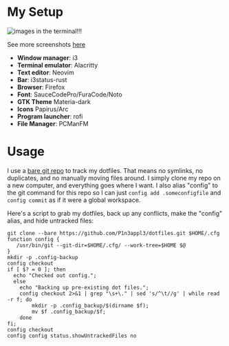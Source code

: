 # My Setup

![images in the terminal!!!](https://i.imgur.com/6cHqz1s.png)

See more screenshots [here](https://imgur.com/a/QS7Ik7D)

- **Window manager**: i3
- **Terminal emulator**: Alacritty
- **Text editor**: Neovim
- **Bar**: i3status-rust
- **Browser**: Firefox
- **Font**: SauceCodePro/FuraCode/Noto
- **GTK Theme** Materia-dark
- **Icons** Papirus/Arc
- **Program launcher**: rofi
- **File Manager**: PCManFM

# Usage

I use a [bare git repo](https://developer.atlassian.com/blog/2016/02/best-way-to-store-dotfiles-git-bare-repo/) to track my dotfiles. That means no symlinks, no duplicates, and no manually moving files around. I simply clone my repo on a new computer, and everything goes where I want. I also alias "config" to the git command for this repo so I can just `config add .someconfigfile` and `config commit` as if it were a global workspace.

Here's a script to grab my dotfiles, back up any conflicts, make the "config" alias, and hide untracked files:

```
git clone --bare https://github.com/P1n3appl3/dotfiles.git $HOME/.cfg
function config {
   /usr/bin/git --git-dir=$HOME/.cfg/ --work-tree=$HOME $@
}
mkdir -p .config-backup
config checkout
if [ $? = 0 ]; then
  echo "Checked out config.";
  else
    echo "Backing up pre-existing dot files.";
    config checkout 2>&1 | grep "\s+\." | sed 's/^\t//g' | while read -r f; do
        mkdir -p .config_backup/$(dirname $f);
        mv $f .config_backup/$f;
    done
fi;
config checkout
config config status.showUntrackedFiles no
```

